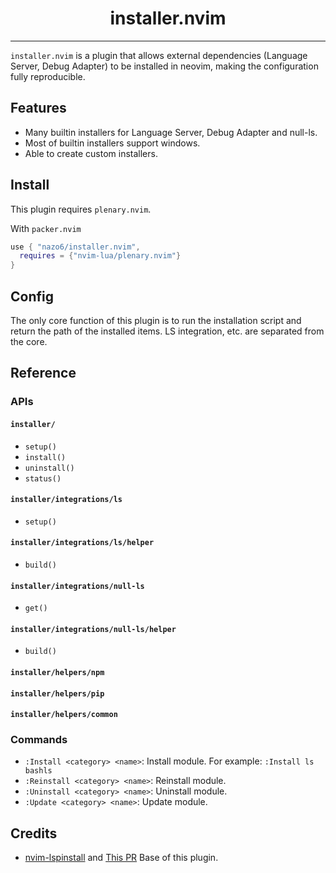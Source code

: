 <h1 style="text-align: center;">
  installer.nvim
</h1>
<hr />

`installer.nvim` is a plugin that allows external dependencies (Language Server, Debug Adapter) to be installed in neovim, making the configuration fully reproducible.

## Features
- Many builtin installers for Language Server, Debug Adapter and null-ls.
- Most of builtin installers support windows.
- Able to create custom installers.

## Install
This plugin requires `plenary.nvim`.

With `packer.nvim`
```lua
use { "nazo6/installer.nvim",
  requires = {"nvim-lua/plenary.nvim"}
}
```

## Config
The only core function of this plugin is to run the installation script and return the path of the installed items. LS integration, etc. are separated from the core.

## Reference
### APIs
#### `installer/`
- `setup()`
- `install()`
- `uninstall()`
- `status()`

#### `installer/integrations/ls`
- `setup()`
#### `installer/integrations/ls/helper`
- `build()`

#### `installer/integrations/null-ls`
- `get()`
#### `installer/integrations/null-ls/helper`
- `build()`

#### `installer/helpers/npm`
#### `installer/helpers/pip`
#### `installer/helpers/common`

### Commands

- `:Install <category> <name>`: Install module. For example: `:Install ls bashls`
- `:Reinstall <category> <name>`: Reinstall module.
- `:Uninstall <category> <name>`: Uninstall module.
- `:Update <category> <name>`: Update module.

## Credits
- [nvim-lspinstall](https://github.com/kabouzeid/nvim-lspinstall/) and [This PR](https://github.com/kabouzeid/nvim-lspinstall/pull/96) Base of this plugin.
